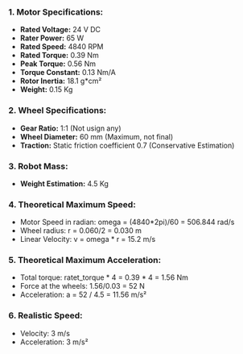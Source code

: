 ### 1. Motor Specifications:
- **Rated Voltage:** 24 V DC
- **Rater Power:** 65 W
- **Rated Speed:** 4840 RPM 
- **Rated Torque:** 0.39 Nm
- **Peak Torque:** 0.56 Nm
- **Torque Constant:** 0.13 Nm/A
- **Rotor Inertia:** 18.1 g*cm²
- **Weight:** 0.15 Kg

### 2. Wheel Specifications:
- **Gear Ratio:** 1:1 (Not usign any) 
- **Wheel Diameter:** 60 mm (Maximum, not final)
- **Traction:** Static friction coefficient 0.7 (Conservative Estimation)

### 3. Robot Mass:
- **Weight Estimation:** 4.5 Kg

### 4. Theoretical Maximum Speed:
- Motor Speed in radian: omega = (4840*2pi)/60 = 506.844 rad/s
- Wheel radius: r = 0.060/2 = 0.030 m
- Linear Velocity: v = omega * r = 15.2 m/s

### 5. Theoretical Maximum Acceleration:
- Total torque: ratet_torque * 4 = 0.39 * 4 = 1.56 Nm
- Force at the wheels: 1.56/0.03 = 52 N
- Acceleration: a = 52 / 4.5 = 11.56 m/s²

### 6. Realistic Speed:
- Velocity: 3 m/s
- Acceleration: 3 m/s²

